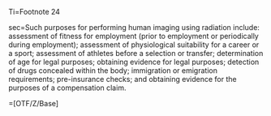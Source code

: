 Ti=Footnote 24

sec=Such purposes for performing human imaging using radiation include: assessment of fitness for employment (prior to employment or periodically during employment); assessment of physiological suitability for a career or a sport; assessment of athletes before a selection or transfer; determination of age for legal purposes; obtaining evidence for legal purposes; detection of drugs concealed within the body; immigration or emigration requirements; pre-insurance checks; and obtaining evidence for the purposes of a compensation claim.

=[OTF/Z/Base]
